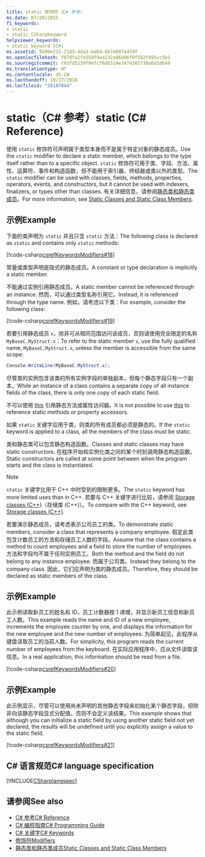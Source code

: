 ```yaml
---
title: static 修饰符（C# 参考）
ms.date: 07/20/2015
f1_keywords:
- static
- static_CSharpKeyword
helpviewer_keywords:
- static keyword [C#]
ms.assetid: 5509e215-2183-4da3-bab4-6b7e607a4fdf
ms.openlocfilehash: f07dfa1f4354f9aa132ad6b06f9f502f495cc5b1
ms.sourcegitcommit: c93fd5139f9efcf6db514e3474301738a6d1d649
ms.translationtype: HT
ms.contentlocale: zh-CN
ms.lasthandoff: 10/27/2018
ms.locfileid: "50187044"
---
```

# <a name="static-c-reference"></a><span data-ttu-id="4a86a-102">static（C# 参考）</span><span class="sxs-lookup"><span data-stu-id="4a86a-102">static (C# Reference)</span></span>

<span data-ttu-id="4a86a-103">使用 `static` 修饰符可声明属于类型本身而不是属于特定对象的静态成员。</span><span class="sxs-lookup"><span data-stu-id="4a86a-103">Use the `static` modifier to declare a static member, which belongs to the type itself rather than to a specific object.</span></span> <span data-ttu-id="4a86a-104">`static` 修饰符可用于类、字段、方法、属性、运算符、事件和构造函数，但不能用于索引器、终结器或类以外的类型。</span><span class="sxs-lookup"><span data-stu-id="4a86a-104">The `static` modifier can be used with classes, fields, methods, properties, operators, events, and constructors, but it cannot be used with indexers, finalizers, or types other than classes.</span></span> <span data-ttu-id="4a86a-105">有关详细信息，请参阅[静态类和静态类成员](../../programming-guide/classes-and-structs/static-classes-and-static-class-members.md)。</span><span class="sxs-lookup"><span data-stu-id="4a86a-105">For more information, see [Static Classes and Static Class Members](../../programming-guide/classes-and-structs/static-classes-and-static-class-members.md).</span></span>

## <a name="example"></a><span data-ttu-id="4a86a-106">示例</span><span class="sxs-lookup"><span data-stu-id="4a86a-106">Example</span></span>

<span data-ttu-id="4a86a-107">下面的类声明为 `static` 并且只含 `static` 方法：</span><span class="sxs-lookup"><span data-stu-id="4a86a-107">The following class is declared as `static` and contains only `static` methods:</span></span>

[!code-csharp[csrefKeywordsModifiers#18](~/samples/snippets/csharp/VS_Snippets_VBCSharp/csrefKeywordsModifiers/CS/csrefKeywordsModifiers.cs#18)]

<span data-ttu-id="4a86a-108">常量或类型声明是隐式的静态成员。</span><span class="sxs-lookup"><span data-stu-id="4a86a-108">A constant or type declaration is implicitly a static member.</span></span>

<span data-ttu-id="4a86a-109">不能通过实例引用静态成员。</span><span class="sxs-lookup"><span data-stu-id="4a86a-109">A static member cannot be referenced through an instance.</span></span> <span data-ttu-id="4a86a-110">然而，可以通过类型名称引用它。</span><span class="sxs-lookup"><span data-stu-id="4a86a-110">Instead, it is referenced through the type name.</span></span> <span data-ttu-id="4a86a-111">例如，请考虑以下类：</span><span class="sxs-lookup"><span data-stu-id="4a86a-111">For example, consider the following class:</span></span>

[!code-csharp[csrefKeywordsModifiers#19](~/samples/snippets/csharp/VS_Snippets_VBCSharp/csrefKeywordsModifiers/CS/csrefKeywordsModifiers.cs#19)]

<span data-ttu-id="4a86a-112">若要引用静态成员 `x`，除非可从相同范围访问该成员，否则请使用完全限定的名称 `MyBaseC.MyStruct.x`：</span><span class="sxs-lookup"><span data-stu-id="4a86a-112">To refer to the static member `x`, use the fully qualified name, `MyBaseC.MyStruct.x`, unless the member is accessible from the same scope:</span></span>

```csharp
Console.WriteLine(MyBaseC.MyStruct.x);
```

<span data-ttu-id="4a86a-113">尽管类的实例包含该类的所有实例字段的单独副本，但每个静态字段只有一个副本。</span><span class="sxs-lookup"><span data-stu-id="4a86a-113">While an instance of a class contains a separate copy of all instance fields of the class, there is only one copy of each static field.</span></span>

<span data-ttu-id="4a86a-114">不可以使用 [this](this.md) 引用静态方法或属性访问器。</span><span class="sxs-lookup"><span data-stu-id="4a86a-114">It is not possible to use [this](this.md) to reference static methods or property accessors.</span></span>

<span data-ttu-id="4a86a-115">如果 `static` 关键字应用于类，则类的所有成员都必须是静态的。</span><span class="sxs-lookup"><span data-stu-id="4a86a-115">If the `static` keyword is applied to a class, all the members of the class must be static.</span></span>

<span data-ttu-id="4a86a-116">类和静态类可以包含静态构造函数。</span><span class="sxs-lookup"><span data-stu-id="4a86a-116">Classes and static classes may have static constructors.</span></span> <span data-ttu-id="4a86a-117">在程序开始和实例化类之间的某个时刻调用静态构造函数。</span><span class="sxs-lookup"><span data-stu-id="4a86a-117">Static constructors are called at some point between when the program starts and the class is instantiated.</span></span>

> [!NOTE]
> <span data-ttu-id="4a86a-118">`static` 关键字比用于 C++ 中时受到的限制更多。</span><span class="sxs-lookup"><span data-stu-id="4a86a-118">The `static` keyword has more limited uses than in C++.</span></span> <span data-ttu-id="4a86a-119">若要与 C++ 关键字进行比较，请参阅 [Storage classes (C++)](/cpp/cpp/storage-classes-cpp#static)（存储类 (C++)）。</span><span class="sxs-lookup"><span data-stu-id="4a86a-119">To compare with the C++ keyword, see [Storage classes (C++)](/cpp/cpp/storage-classes-cpp#static).</span></span>

<span data-ttu-id="4a86a-120">若要演示静态成员，请考虑表示公司员工的类。</span><span class="sxs-lookup"><span data-stu-id="4a86a-120">To demonstrate static members, consider a class that represents a company employee.</span></span> <span data-ttu-id="4a86a-121">假定此类包含计数员工的方法和存储员工人数的字段。</span><span class="sxs-lookup"><span data-stu-id="4a86a-121">Assume that the class contains a method to count employees and a field to store the number of employees.</span></span> <span data-ttu-id="4a86a-122">方法和字段均不属于任何实例员工。</span><span class="sxs-lookup"><span data-stu-id="4a86a-122">Both the method and the field do not belong to any instance employee.</span></span> <span data-ttu-id="4a86a-123">而属于公司类。</span><span class="sxs-lookup"><span data-stu-id="4a86a-123">Instead they belong to the company class.</span></span> <span data-ttu-id="4a86a-124">因此，它们应声明为类的静态成员。</span><span class="sxs-lookup"><span data-stu-id="4a86a-124">Therefore, they should be declared as static members of the class.</span></span>

## <a name="example"></a><span data-ttu-id="4a86a-125">示例</span><span class="sxs-lookup"><span data-stu-id="4a86a-125">Example</span></span>

<span data-ttu-id="4a86a-126">此示例读取新员工的姓名和 ID，员工计数器按 1 递增，并显示新员工信息和新员工人数。</span><span class="sxs-lookup"><span data-stu-id="4a86a-126">This example reads the name and ID of a new employee, increments the employee counter by one, and displays the information for the new employee and the new number of employees.</span></span> <span data-ttu-id="4a86a-127">为简单起见，此程序从键盘读取员工的当前人数。</span><span class="sxs-lookup"><span data-stu-id="4a86a-127">For simplicity, this program reads the current number of employees from the keyboard.</span></span> <span data-ttu-id="4a86a-128">在实际应用程序中，应从文件读取该信息。</span><span class="sxs-lookup"><span data-stu-id="4a86a-128">In a real application, this information should be read from a file.</span></span>

[!code-csharp[csrefKeywordsModifiers#20](~/samples/snippets/csharp/VS_Snippets_VBCSharp/csrefKeywordsModifiers/CS/csrefKeywordsModifiers.cs#20)]  

## <a name="example"></a><span data-ttu-id="4a86a-129">示例</span><span class="sxs-lookup"><span data-stu-id="4a86a-129">Example</span></span>

<span data-ttu-id="4a86a-130">此示例显示，尽管可以使用尚未声明的其他静态字段来初始化某个静态字段，但除非向该静态字段显式分配值，否则不会定义该结果。</span><span class="sxs-lookup"><span data-stu-id="4a86a-130">This example shows that although you can initialize a static field by using another static field not yet declared, the results will be undefined until you explicitly assign a value to the static field.</span></span>

[!code-csharp[csrefKeywordsModifiers#21](~/samples/snippets/csharp/VS_Snippets_VBCSharp/csrefKeywordsModifiers/CS/csrefKeywordsModifiers.cs#21)]  

## <a name="c-language-specification"></a><span data-ttu-id="4a86a-131">C# 语言规范</span><span class="sxs-lookup"><span data-stu-id="4a86a-131">C# language specification</span></span>

[!INCLUDE[CSharplangspec](~/includes/csharplangspec-md.md)]

## <a name="see-also"></a><span data-ttu-id="4a86a-132">请参阅</span><span class="sxs-lookup"><span data-stu-id="4a86a-132">See also</span></span>

- [<span data-ttu-id="4a86a-133">C# 参考</span><span class="sxs-lookup"><span data-stu-id="4a86a-133">C# Reference</span></span>](../index.md)
- [<span data-ttu-id="4a86a-134">C# 编程指南</span><span class="sxs-lookup"><span data-stu-id="4a86a-134">C# Programming Guide</span></span>](../../programming-guide/index.md)
- [<span data-ttu-id="4a86a-135">C# 关键字</span><span class="sxs-lookup"><span data-stu-id="4a86a-135">C# Keywords</span></span>](index.md)
- [<span data-ttu-id="4a86a-136">修饰符</span><span class="sxs-lookup"><span data-stu-id="4a86a-136">Modifiers</span></span>](modifiers.md)
- [<span data-ttu-id="4a86a-137">静态类和静态类成员</span><span class="sxs-lookup"><span data-stu-id="4a86a-137">Static Classes and Static Class Members</span></span>](../../programming-guide/classes-and-structs/static-classes-and-static-class-members.md)